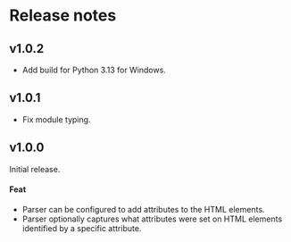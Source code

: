 # Release notes

## v1.0.2

- Add build for Python 3.13 for Windows.

## v1.0.1

- Fix module typing.

## v1.0.0

Initial release.

#### Feat

- Parser can be configured to add attributes to the HTML elements.
- Parser optionally captures what attributes were set on HTML elements
  identified by a specific attribute.

